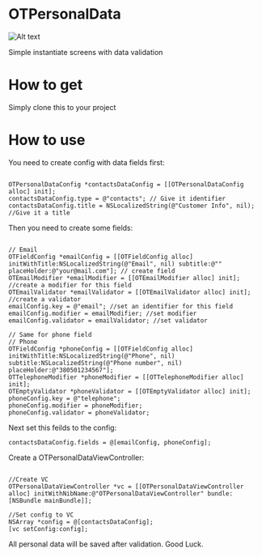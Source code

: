 OTPersonalData
==============

![Alt text](http://inprogress.com.ua/Screenshot.png)

Simple instantiate screens with data validation

How to get
==============

Simply clone this to your project

How to use
==============
You need to create config with data fields first:
<pre><code>
OTPersonalDataConfig *contactsDataConfig = [[OTPersonalDataConfig alloc] init];
contactsDataConfig.type = @"contacts"; // Give it identifier
contactsDataConfig.title = NSLocalizedString(@"Customer Info", nil); //Give it a title
</code></pre>
Then you need to create some fields:
<pre><code>
// Email
OTFieldConfig *emailConfig = [[OTFieldConfig alloc] initWithTitle:NSLocalizedString(@"Email", nil) subtitle:@"" placeHolder:@"your@mail.com"]; // create field
OTEmailModifier *emailModifier = [[OTEmailModifier alloc] init]; //create a modifier for this field
OTEmailValidator *emailValidator = [[OTEmailValidator alloc] init]; //create a validator
emailConfig.key = @"email"; //set an identifier for this field
emailConfig.modifier = emailModifier; //set modifier
emailConfig.validator = emailValidator; //set validator

// Same for phone field
// Phone
OTFieldConfig *phoneConfig = [[OTFieldConfig alloc] initWithTitle:NSLocalizedString(@"Phone", nil) subtitle:NSLocalizedString(@"Phone number", nil) placeHolder:@"380501234567"];
OTTelephoneModifier *phoneModifier = [[OTTelephoneModifier alloc] init];
OTEmptyValidator *phoneValidator = [[OTEmptyValidator alloc] init];
phoneConfig.key = @"telephone";
phoneConfig.modifier = phoneModifier;
phoneConfig.validator = phoneValidator;
</code></pre>
Next set this feilds to the config:
<code><pre>
contactsDataConfig.fields = @[emailConfig, phoneConfig];
</code></pre>
Create a OTPersonalDataViewController:
<pre><code>
//Create VC
OTPersonalDataViewController *vc = [[OTPersonalDataViewController alloc] initWithNibName:@"OTPersonalDataViewController" bundle:[NSBundle mainBundle]];

//Set config to VC
NSArray *config = @[contactsDataConfig];
[vc setConfig:config];
</code></pre>

All personal data will be saved after validation.
Good Luck. 

